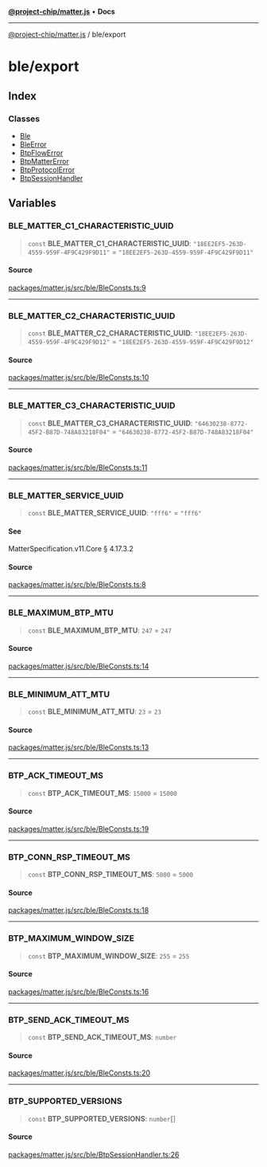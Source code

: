 [**@project-chip/matter.js**](../../README.md) • **Docs**

***

[@project-chip/matter.js](../../modules.md) / ble/export

# ble/export

## Index

### Classes

- [Ble](classes/Ble.md)
- [BleError](classes/BleError.md)
- [BtpFlowError](classes/BtpFlowError.md)
- [BtpMatterError](classes/BtpMatterError.md)
- [BtpProtocolError](classes/BtpProtocolError.md)
- [BtpSessionHandler](classes/BtpSessionHandler.md)

## Variables

### BLE\_MATTER\_C1\_CHARACTERISTIC\_UUID

> `const` **BLE\_MATTER\_C1\_CHARACTERISTIC\_UUID**: `"18EE2EF5-263D-4559-959F-4F9C429F9D11"` = `"18EE2EF5-263D-4559-959F-4F9C429F9D11"`

#### Source

[packages/matter.js/src/ble/BleConsts.ts:9](https://github.com/project-chip/matter.js/blob/7a8cbb56b87d4ccf34bec5a9a95ab40a1711324f/packages/matter.js/src/ble/BleConsts.ts#L9)

***

### BLE\_MATTER\_C2\_CHARACTERISTIC\_UUID

> `const` **BLE\_MATTER\_C2\_CHARACTERISTIC\_UUID**: `"18EE2EF5-263D-4559-959F-4F9C429F9D12"` = `"18EE2EF5-263D-4559-959F-4F9C429F9D12"`

#### Source

[packages/matter.js/src/ble/BleConsts.ts:10](https://github.com/project-chip/matter.js/blob/7a8cbb56b87d4ccf34bec5a9a95ab40a1711324f/packages/matter.js/src/ble/BleConsts.ts#L10)

***

### BLE\_MATTER\_C3\_CHARACTERISTIC\_UUID

> `const` **BLE\_MATTER\_C3\_CHARACTERISTIC\_UUID**: `"64630238-8772-45F2-B87D-748A83218F04"` = `"64630238-8772-45F2-B87D-748A83218F04"`

#### Source

[packages/matter.js/src/ble/BleConsts.ts:11](https://github.com/project-chip/matter.js/blob/7a8cbb56b87d4ccf34bec5a9a95ab40a1711324f/packages/matter.js/src/ble/BleConsts.ts#L11)

***

### BLE\_MATTER\_SERVICE\_UUID

> `const` **BLE\_MATTER\_SERVICE\_UUID**: `"fff6"` = `"fff6"`

#### See

MatterSpecification.v11.Core § 4.17.3.2

#### Source

[packages/matter.js/src/ble/BleConsts.ts:8](https://github.com/project-chip/matter.js/blob/7a8cbb56b87d4ccf34bec5a9a95ab40a1711324f/packages/matter.js/src/ble/BleConsts.ts#L8)

***

### BLE\_MAXIMUM\_BTP\_MTU

> `const` **BLE\_MAXIMUM\_BTP\_MTU**: `247` = `247`

#### Source

[packages/matter.js/src/ble/BleConsts.ts:14](https://github.com/project-chip/matter.js/blob/7a8cbb56b87d4ccf34bec5a9a95ab40a1711324f/packages/matter.js/src/ble/BleConsts.ts#L14)

***

### BLE\_MINIMUM\_ATT\_MTU

> `const` **BLE\_MINIMUM\_ATT\_MTU**: `23` = `23`

#### Source

[packages/matter.js/src/ble/BleConsts.ts:13](https://github.com/project-chip/matter.js/blob/7a8cbb56b87d4ccf34bec5a9a95ab40a1711324f/packages/matter.js/src/ble/BleConsts.ts#L13)

***

### BTP\_ACK\_TIMEOUT\_MS

> `const` **BTP\_ACK\_TIMEOUT\_MS**: `15000` = `15000`

#### Source

[packages/matter.js/src/ble/BleConsts.ts:19](https://github.com/project-chip/matter.js/blob/7a8cbb56b87d4ccf34bec5a9a95ab40a1711324f/packages/matter.js/src/ble/BleConsts.ts#L19)

***

### BTP\_CONN\_RSP\_TIMEOUT\_MS

> `const` **BTP\_CONN\_RSP\_TIMEOUT\_MS**: `5000` = `5000`

#### Source

[packages/matter.js/src/ble/BleConsts.ts:18](https://github.com/project-chip/matter.js/blob/7a8cbb56b87d4ccf34bec5a9a95ab40a1711324f/packages/matter.js/src/ble/BleConsts.ts#L18)

***

### BTP\_MAXIMUM\_WINDOW\_SIZE

> `const` **BTP\_MAXIMUM\_WINDOW\_SIZE**: `255` = `255`

#### Source

[packages/matter.js/src/ble/BleConsts.ts:16](https://github.com/project-chip/matter.js/blob/7a8cbb56b87d4ccf34bec5a9a95ab40a1711324f/packages/matter.js/src/ble/BleConsts.ts#L16)

***

### BTP\_SEND\_ACK\_TIMEOUT\_MS

> `const` **BTP\_SEND\_ACK\_TIMEOUT\_MS**: `number`

#### Source

[packages/matter.js/src/ble/BleConsts.ts:20](https://github.com/project-chip/matter.js/blob/7a8cbb56b87d4ccf34bec5a9a95ab40a1711324f/packages/matter.js/src/ble/BleConsts.ts#L20)

***

### BTP\_SUPPORTED\_VERSIONS

> `const` **BTP\_SUPPORTED\_VERSIONS**: `number`[]

#### Source

[packages/matter.js/src/ble/BtpSessionHandler.ts:26](https://github.com/project-chip/matter.js/blob/7a8cbb56b87d4ccf34bec5a9a95ab40a1711324f/packages/matter.js/src/ble/BtpSessionHandler.ts#L26)
